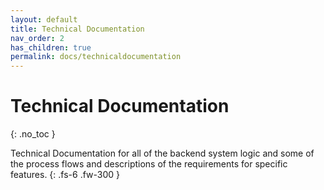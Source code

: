 ```yaml
---
layout: default
title: Technical Documentation
nav_order: 2
has_children: true
permalink: docs/technicaldocumentation
---
```


# Technical Documentation
{: .no_toc }

Technical Documentation for all of the backend system logic and some of the process flows and descriptions of the requirements for specific features.
{: .fs-6 .fw-300 }